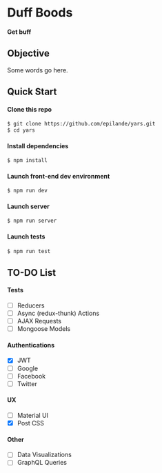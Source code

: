 # Duff Boods
**Get buff**

## Objective
Some words go here.


## Quick Start

#### Clone this repo

```bash
$ git clone https://github.com/epilande/yars.git
$ cd yars
```

#### Install dependencies

```bash
$ npm install
```

#### Launch front-end dev environment

```bash
$ npm run dev
```

#### Launch server

```bash
$ npm run server
```

#### Launch tests

```bash
$ npm run test
```

## TO-DO List
#### Tests  
- [ ] Reducers
- [ ] Async (redux-thunk) Actions
- [ ] AJAX Requests
- [ ] Mongoose Models

#### Authentications
- [X] JWT
- [ ] Google
- [ ] Facebook
- [ ] Twitter

#### UX
- [ ] Material UI
- [X] Post CSS

#### Other
- [ ] Data Visualizations
- [ ] GraphQL Queries